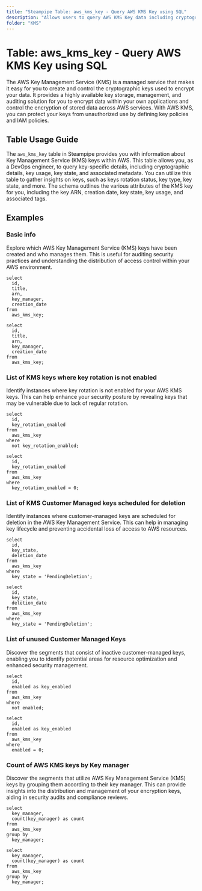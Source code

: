 ```yaml
---
title: "Steampipe Table: aws_kms_key - Query AWS KMS Key using SQL"
description: "Allows users to query AWS KMS Key data including cryptographic details, key usage, key state, and associated metadata."
folder: "KMS"
---
```


# Table: aws_kms_key - Query AWS KMS Key using SQL

The AWS Key Management Service (KMS) is a managed service that makes it easy for you to create and control the cryptographic keys used to encrypt your data. It provides a highly available key storage, management, and auditing solution for you to encrypt data within your own applications and control the encryption of stored data across AWS services. With AWS KMS, you can protect your keys from unauthorized use by defining key policies and IAM policies.

## Table Usage Guide

The `aws_kms_key` table in Steampipe provides you with information about Key Management Service (KMS) keys within AWS. This table allows you, as a DevOps engineer, to query key-specific details, including cryptographic details, key usage, key state, and associated metadata. You can utilize this table to gather insights on keys, such as keys rotation status, key type, key state, and more. The schema outlines the various attributes of the KMS key for you, including the key ARN, creation date, key state, key usage, and associated tags.

## Examples

### Basic info
Explore which AWS Key Management Service (KMS) keys have been created and who manages them. This is useful for auditing security practices and understanding the distribution of access control within your AWS environment.

```sql+postgres
select
  id,
  title,
  arn,
  key_manager,
  creation_date
from
  aws_kms_key;
```

```sql+sqlite
select
  id,
  title,
  arn,
  key_manager,
  creation_date
from
  aws_kms_key;
```

### List of KMS keys where key rotation is not enabled
Identify instances where key rotation is not enabled for your AWS KMS keys. This can help enhance your security posture by revealing keys that may be vulnerable due to lack of regular rotation.

```sql+postgres
select
  id,
  key_rotation_enabled
from
  aws_kms_key
where
  not key_rotation_enabled;
```

```sql+sqlite
select
  id,
  key_rotation_enabled
from
  aws_kms_key
where
  key_rotation_enabled = 0;
```


### List of KMS Customer Managed keys scheduled for deletion
Identify instances where customer-managed keys are scheduled for deletion in the AWS Key Management Service. This can help in managing key lifecycle and preventing accidental loss of access to AWS resources.

```sql+postgres
select
  id,
  key_state,
  deletion_date
from
  aws_kms_key
where
  key_state = 'PendingDeletion';
```

```sql+sqlite
select
  id,
  key_state,
  deletion_date
from
  aws_kms_key
where
  key_state = 'PendingDeletion';
```


### List of unused Customer Managed Keys
Discover the segments that consist of inactive customer-managed keys, enabling you to identify potential areas for resource optimization and enhanced security management.

```sql+postgres
select
  id,
  enabled as key_enabled
from
  aws_kms_key
where
  not enabled;
```

```sql+sqlite
select
  id,
  enabled as key_enabled
from
  aws_kms_key
where
  enabled = 0;
```


### Count of AWS KMS keys by Key manager
Discover the segments that utilize AWS Key Management Service (KMS) keys by grouping them according to their key manager. This can provide insights into the distribution and management of your encryption keys, aiding in security audits and compliance reviews.

```sql+postgres
select
  key_manager,
  count(key_manager) as count
from
  aws_kms_key
group by
  key_manager;
```

```sql+sqlite
select
  key_manager,
  count(key_manager) as count
from
  aws_kms_key
group by
  key_manager;
```